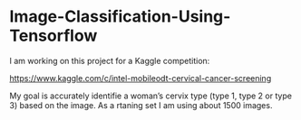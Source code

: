 # Image-Classification-Using-Tensorflow
I am working on this project for a Kaggle competition:

https://www.kaggle.com/c/intel-mobileodt-cervical-cancer-screening

My goal is accurately identifie a woman’s cervix type (type 1, type 2 or type 3) based on the image. As a rtaning set I am using about 1500 images.
